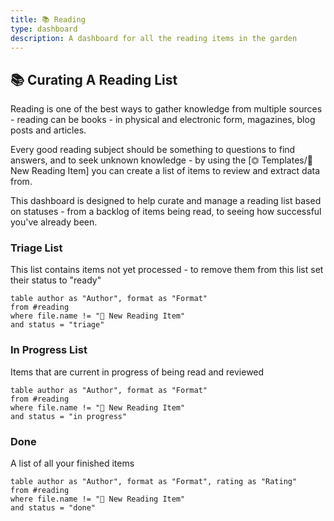 ```yaml
---
title: 📚 Reading
type: dashboard
description: A dashboard for all the reading items in the garden
---
```

## 📚 Curating A Reading List
Reading is one of the best ways to gather knowledge from multiple sources - reading can be books - in physical and electronic form, magazines, blog posts and articles.

Every good reading subject should be something to questions to find answers, and to seek unknown knowledge - by using the [⏣ Templates/📙 New Reading Item] you can create a list of items to review and extract data from.

This dashboard is designed to help curate and manage a reading list based on statuses - from a backlog of items being read, to seeing how successful you've already been.

### Triage List
This list contains items not yet processed - to remove them from this list set their status to "ready"
```dataview
table author as "Author", format as "Format"
from #reading
where file.name != "📙 New Reading Item"
and status = "triage"
```

### In Progress List
Items that are current in progress of being read and reviewed
```dataview
table author as "Author", format as "Format"
from #reading
where file.name != "📙 New Reading Item"
and status = "in progress"
```

### Done
A list of all your finished items
```dataview
table author as "Author", format as "Format", rating as "Rating"
from #reading
where file.name != "📙 New Reading Item"
and status = "done"
```